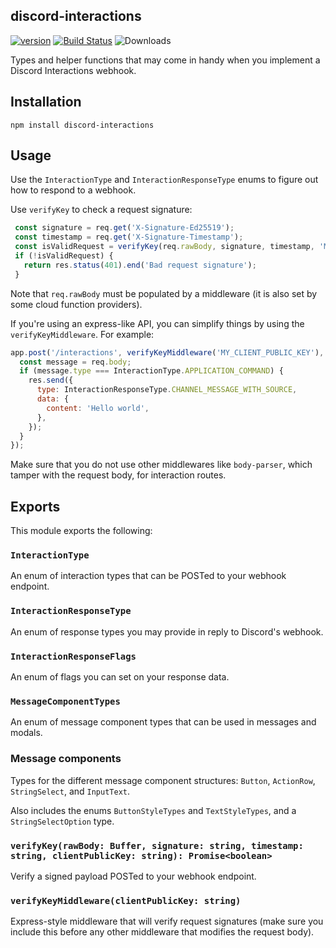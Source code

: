 discord-interactions
---
[![version](https://img.shields.io/npm/v/discord-interactions.svg)](https://www.npmjs.com/package/discord-interactions)
[![Build Status](https://travis-ci.com/discord/discord-interactions-js.svg?branch=main)](https://travis-ci.com/discord/discord-interactions-js)
![Downloads](https://img.shields.io/npm/dt/discord-interactions)

Types and helper functions that may come in handy when you implement a Discord Interactions webhook.

## Installation

```
npm install discord-interactions
```

## Usage

Use the `InteractionType` and `InteractionResponseType` enums to figure out how to respond to a webhook.

Use `verifyKey` to check a request signature:

```js
 const signature = req.get('X-Signature-Ed25519');
 const timestamp = req.get('X-Signature-Timestamp');
 const isValidRequest = verifyKey(req.rawBody, signature, timestamp, 'MY_CLIENT_PUBLIC_KEY');
 if (!isValidRequest) {
   return res.status(401).end('Bad request signature');
 }
```

Note that `req.rawBody` must be populated by a middleware (it is also set by some cloud function providers).

If you're using an express-like API, you can simplify things by using the `verifyKeyMiddleware`.  For example:

```js
app.post('/interactions', verifyKeyMiddleware('MY_CLIENT_PUBLIC_KEY'), (req, res) => {
  const message = req.body;
  if (message.type === InteractionType.APPLICATION_COMMAND) {
    res.send({
      type: InteractionResponseType.CHANNEL_MESSAGE_WITH_SOURCE,
      data: {
        content: 'Hello world',
      },
    });
  }
});
```

Make sure that you do not use other middlewares like `body-parser`, which tamper with the request body, for interaction routes.

## Exports

This module exports the following:

### `InteractionType`

An enum of interaction types that can be POSTed to your webhook endpoint.

### `InteractionResponseType`

An enum of response types you may provide in reply to Discord's webhook.

### `InteractionResponseFlags`

An enum of flags you can set on your response data.

### `MessageComponentTypes`

An enum of message component types that can be used in messages and modals.

### Message components

Types for the different message component structures: `Button`, `ActionRow`, `StringSelect`, and `InputText`.

Also includes the enums `ButtonStyleTypes` and `TextStyleTypes`, and a `StringSelectOption` type.

### `verifyKey(rawBody: Buffer, signature: string, timestamp: string, clientPublicKey: string): Promise<boolean>`

Verify a signed payload POSTed to your webhook endpoint.

### `verifyKeyMiddleware(clientPublicKey: string)`

Express-style middleware that will verify request signatures (make sure you include this before any other middleware that modifies the request body).
